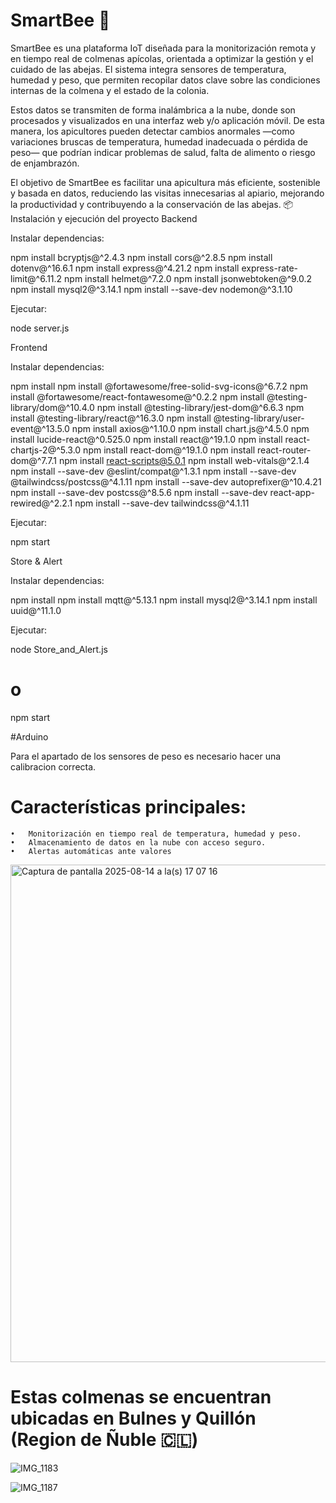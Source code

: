 # SmartBee 🐝

SmartBee es una plataforma IoT diseñada para la monitorización remota y en tiempo real de colmenas apícolas, orientada a optimizar la gestión y el cuidado de las abejas.
El sistema integra sensores de temperatura, humedad y peso, que permiten recopilar datos clave sobre las condiciones internas de la colmena y el estado de la colonia.

Estos datos se transmiten de forma inalámbrica a la nube, donde son procesados y visualizados en una interfaz web y/o aplicación móvil. De esta manera, los apicultores pueden detectar cambios anormales —como variaciones bruscas de temperatura, humedad inadecuada o pérdida de peso— que podrían indicar problemas de salud, falta de alimento o riesgo de enjambrazón.

El objetivo de SmartBee es facilitar una apicultura más eficiente, sostenible y basada en datos, reduciendo las visitas innecesarias al apiario, mejorando la productividad y contribuyendo a la conservación de las abejas.
📦 Instalación y ejecución del proyecto
Backend

Instalar dependencias:

npm install bcryptjs@^2.4.3
npm install cors@^2.8.5
npm install dotenv@^16.6.1
npm install express@^4.21.2
npm install express-rate-limit@^6.11.2
npm install helmet@^7.2.0
npm install jsonwebtoken@^9.0.2
npm install mysql2@^3.14.1
npm install --save-dev nodemon@^3.1.10


Ejecutar:

node server.js

Frontend

Instalar dependencias:

npm install
npm install @fortawesome/free-solid-svg-icons@^6.7.2
npm install @fortawesome/react-fontawesome@^0.2.2
npm install @testing-library/dom@^10.4.0
npm install @testing-library/jest-dom@^6.6.3
npm install @testing-library/react@^16.3.0
npm install @testing-library/user-event@^13.5.0
npm install axios@^1.10.0
npm install chart.js@^4.5.0
npm install lucide-react@^0.525.0
npm install react@^19.1.0
npm install react-chartjs-2@^5.3.0
npm install react-dom@^19.1.0
npm install react-router-dom@^7.7.1
npm install react-scripts@5.0.1
npm install web-vitals@^2.1.4
npm install --save-dev @eslint/compat@^1.3.1
npm install --save-dev @tailwindcss/postcss@^4.1.11
npm install --save-dev autoprefixer@^10.4.21
npm install --save-dev postcss@^8.5.6
npm install --save-dev react-app-rewired@^2.2.1
npm install --save-dev tailwindcss@^4.1.11


Ejecutar:

npm start

Store & Alert

Instalar dependencias:

npm install
npm install mqtt@^5.13.1
npm install mysql2@^3.14.1
npm install uuid@^11.1.0


Ejecutar:

node Store_and_Alert.js
# o
npm start

#Arduino

Para el apartado de los sensores de peso es necesario hacer una calibracion correcta.

# Características principales:
	•	Monitorización en tiempo real de temperatura, humedad y peso.
	•	Almacenamiento de datos en la nube con acceso seguro.
	•	Alertas automáticas ante valores

<img width="1467" height="796" alt="Captura de pantalla 2025-08-14 a la(s) 17 07 16" src="https://github.com/user-attachments/assets/02887cf3-cb50-4968-b17d-2e2fab0ac1c4" />

# Estas colmenas se encuentran ubicadas en Bulnes y Quillón (Region de Ñuble 🇨🇱)

![IMG_1183](https://github.com/user-attachments/assets/c4168fdc-65d8-4565-8bb8-a3dc326848e6)

![IMG_1187](https://github.com/user-attachments/assets/a03a2196-50f8-4fcf-a96e-681a2edbbd22)

